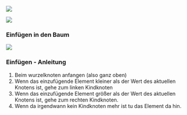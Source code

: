 ![](Pasted%20image%2020231212163823.png)

![](Pasted%20image%2020231212163837.png)
### Einfügen in den Baum

![](Pasted%20image%2020231212163952.png)
### Einfügen - Anleitung

1. Beim wurzelknoten anfangen (also ganz oben)
2. Wenn das einzufügende Element kleiner als der Wert des aktuellen Knotens ist, gehe zum linken Kindknoten
3. Wenn das einzufügende Element größer als der Wert des aktuellen Knotens ist, gehe zum rechten Kindknoten.
4. Wenn da irgendwann kein Kindknoten mehr ist tu das Element da hin.